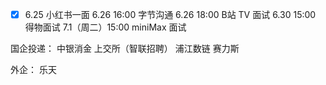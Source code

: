 - [x] 6.25 小红书一面 
6.26 16:00 字节沟通
6.26 18:00 B站 TV 面试
6.30 15:00 得物面试
7.1（周二）15:00 miniMax 面试


国企投递：
中银消金
上交所（智联招聘）
浦江数链
赛力斯

外企：
乐天
